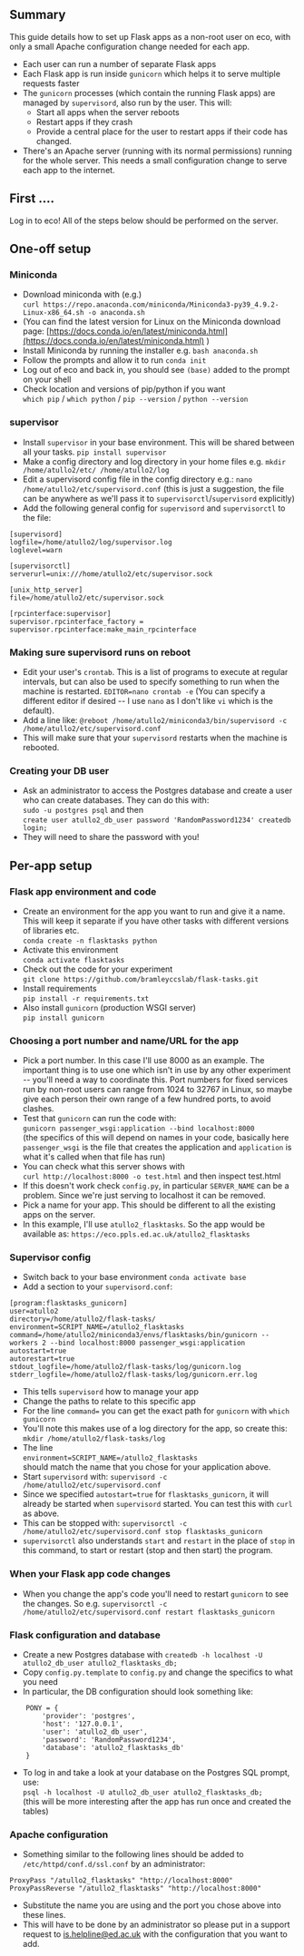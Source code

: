 ## Summary

This guide details how to set up Flask apps as a non-root user on eco, with only a small Apache configuration change needed for each app.

* Each user can run a number of separate Flask apps
* Each Flask app is run inside `gunicorn` which helps it to serve multiple requests faster
* The `gunicorn` processes (which contain the running Flask apps) are managed by `supervisord`, also run by the user. This will:
  * Start all apps when the server reboots
  * Restart apps if they crash
  * Provide a central place for the user to restart apps if their code has changed.
* There's an Apache server (running with its normal permissions) running for the whole server. This needs a small configuration change to serve each app to the internet.

## First ....

Log in to eco! All of the steps below should be performed on the server.

## One-off setup

### Miniconda

* Download miniconda with (e.g.) \
`curl https://repo.anaconda.com/miniconda/Miniconda3-py39_4.9.2-Linux-x86_64.sh -o anaconda.sh`
* (You can find the latest version for Linux on the Miniconda download page: [https://docs.conda.io/en/latest/miniconda.html](https://docs.conda.io/en/latest/miniconda.html) )
* Install Miniconda by running the installer e.g. `bash anaconda.sh`
* Follow the prompts and allow it to run `conda init`
* Log out of eco and back in, you should see `(base)` added to the prompt on your shell
* Check location and versions of pip/python if you want  
  `which pip` / `which python` / `pip --version` / `python --version`
  
### supervisor

* Install `supervisor` in your base environment. This will be shared between all your tasks.
  `pip install supervisor`
* Make a config directory and log directory in your home files e.g.
  `mkdir /home/atullo2/etc/ /home/atullo2/log`
* Edit a supervisord config file in the config directory e.g.:
  `nano /home/atullo2/etc/supervisord.conf`
  (this is just a suggestion, the file can be anywhere as we'll pass it to `supervisorctl`/`supervisord` explicitly)
* Add the following general config for `supervisord` and `supervisorctl` to the file:
```
[supervisord]
logfile=/home/atullo2/log/supervisor.log
loglevel=warn

[supervisorctl]
serverurl=unix:///home/atullo2/etc/supervisor.sock

[unix_http_server]
file=/home/atullo2/etc/supervisor.sock

[rpcinterface:supervisor]
supervisor.rpcinterface_factory = supervisor.rpcinterface:make_main_rpcinterface
```

### Making sure supervisord runs on reboot

* Edit your user's `crontab`. This is a list of programs to execute at regular intervals, but can also be used to specify something to run when the machine is restarted.
 `EDITOR=nano crontab -e`
 (You can specify a different editor if desired -- I use `nano` as I don't like `vi` which is the default).
* Add a line like:
 `@reboot /home/atullo2/miniconda3/bin/supervisord -c /home/atullo2/etc/supervisord.conf`
* This will make sure that your `supervisord` restarts when the machine is rebooted.

### Creating your DB user

* Ask an administrator to access the Postgres database and create a user who can create databases. They can do this with:  
 `sudo -u postgres psql`
 and then  
 `create user atullo2_db_user password 'RandomPassword1234' createdb login;`
* They will need to share the password with you!

## Per-app setup

### Flask app environment and code

* Create an environment for the app you want to run and give it a name. This will keep it separate if you have other tasks with different versions of libraries etc.  
  `conda create -n flasktasks python`
* Activate this environment  
  `conda activate flasktasks`
* Check out the code for your experiment  
  `git clone https://github.com/bramleyccslab/flask-tasks.git`
* Install requirements  
  `pip install -r requirements.txt`
* Also install `gunicorn` (production WSGI server)  
  `pip install gunicorn`
  
### Choosing a port number and name/URL for the app

* Pick a port number. In this case I'll use 8000 as an example. The important thing is to use one which isn't in use by any other experiment -- you'll need a way to coordinate this. Port numbers for fixed services run by non-root users can range from 1024 to 32767 in Linux, so maybe give each person their own range of a few hundred ports, to avoid clashes.
* Test that `gunicorn` can run the code with:  
  `gunicorn passenger_wsgi:application --bind localhost:8000`  
  (the specifics of this will depend on names in your code, basically here `passenger_wsgi` is the file that creates the application and `application` is what it's called when that file has run)
* You can check what this server shows with  
  `curl http://localhost:8000 -o test.html` and then inspect test.html
* If this doesn't work check `config.py`, in particular `SERVER_NAME` can be a problem. Since we're just serving to localhost it can be removed.
* Pick a name for your app. This should be different to all the existing apps on the server.
* In this example, I'll use `atullo2_flasktasks`. So the app would be available as: `https://eco.ppls.ed.ac.uk/atullo2_flasktasks`

### Supervisor config

* Switch back to your base environment
  `conda activate base`
* Add a section to your `supervisord.conf`:
```
[program:flasktasks_gunicorn]
user=atullo2
directory=/home/atullo2/flask-tasks/
environment=SCRIPT_NAME=/atullo2_flasktasks
command=/home/atullo2/miniconda3/envs/flasktasks/bin/gunicorn --workers 2 --bind localhost:8000 passenger_wsgi:application
autostart=true
autorestart=true
stdout_logfile=/home/atullo2/flask-tasks/log/gunicorn.log
stderr_logfile=/home/atullo2/flask-tasks/log/gunicorn.err.log
```
* This tells `supervisord` how to manage your app
* Change the paths to relate to this specific app
* For the line `command=` you can get the exact path for `gunicorn` with
 `which gunicorn`
* You'll note this makes use of a log directory for the app, so create this:
  `mkdir /home/atullo2/flask-tasks/log`
* The line  
  `environment=SCRIPT_NAME=/atullo2_flasktasks`  
  should match the name that you chose for your application above.
* Start `supervisord` with:
  `supervisord -c /home/atullo2/etc/supervisord.conf`
* Since we specified `autostart=true` for `flasktasks_gunicorn`, it will already be started when `supervisord` started. You can test this with `curl` as above.
* This can be stopped with:
`supervisorctl -c /home/atullo2/etc/supervisord.conf stop flasktasks_gunicorn`
* `supervisorctl` also understands `start` and `restart` in the place of `stop` in this command, to start or restart (stop and then start) the program.
  
### When your Flask app code changes

* When you change the app's code you'll need to restart `gunicorn` to see the changes. So e.g. `supervisorctl -c /home/atullo2/etc/supervisord.conf restart flasktasks_gunicorn`

### Flask configuration and database

* Create a new Postgres database with
  `createdb -h localhost -U atullo2_db_user atullo2_flasktasks_db;`
* Copy `config.py.template` to `config.py` and change the specifics to what you need
* In particular, the DB configuration should look something like:
```
    PONY = {
        'provider': 'postgres', 
        'host': '127.0.0.1',
        'user': 'atullo2_db_user',
        'password': 'RandomPassword1234',
        'database': 'atullo2_flasktasks_db'
    }
```
* To log in and take a look at your database on the Postgres SQL prompt, use:  
 `psql -h localhost -U atullo2_db_user atullo2_flasktasks_db;`  
  (this will be more interesting after the app has run once and created the tables)

### Apache configuration

* Something similar to the following lines should be added to `/etc/httpd/conf.d/ssl.conf` by an administrator:
```
ProxyPass "/atullo2_flasktasks" "http://localhost:8000"
ProxyPassReverse "/atullo2_flasktasks" "http://localhost:8000"
```
* Substitute the name you are using and the port you chose above into these lines.
* This will have to be done by an administrator so please put in a support request to is.helpline@ed.ac.uk with the configuration that you want to add.
